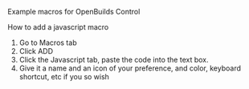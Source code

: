 Example macros for OpenBuilds Control

How to add a javascript macro

1) Go to Macros tab
2) Click ADD
3) Click the Javascript tab, paste the code into the text box.
4) Give it a name and an icon of your preference, and color, keyboard shortcut, etc if you so wish
